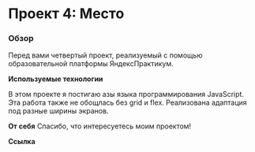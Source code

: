 # Проект 4: Место

### Обзор

Перед вами четвертый проект, реализуемый с помощью образовательной платформы ЯндексПрактикум.

**Используемые технологии**

В этом проекте я постигаю азы языка программирования JavaScript.
Эта работа также не обощлась без grid и flex. Реализована адаптация под разные ширины экранов.

**От себя**
Спасибо, что интересуетесь моим проектом!

**Ссылка**


